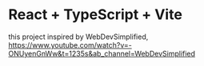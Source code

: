 # React + TypeScript + Vite
this project inspired by WebDevSimplified,
https://www.youtube.com/watch?v=-ONUyenGnWw&t=1235s&ab_channel=WebDevSimplified
